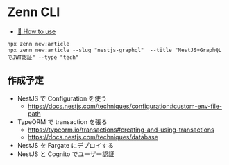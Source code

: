 # Zenn CLI

- [📘 How to use](https://zenn.dev/zenn/articles/zenn-cli-guide)

```console
npx zenn new:article
npx zenn new:article --slug "nestjs-graphql"  --title "NestJS+GraphQLでJWT認証" --type "tech"
```

## 作成予定

- NestJS で Configuration を使う
  - https://docs.nestjs.com/techniques/configuration#custom-env-file-path
- TypeORM で transaction を張る
  - https://typeorm.io/transactions#creating-and-using-transactions
  - https://docs.nestjs.com/techniques/database
- NestJS を Fargate にデプロイする
- NestJS と Cognito でユーザー認証
